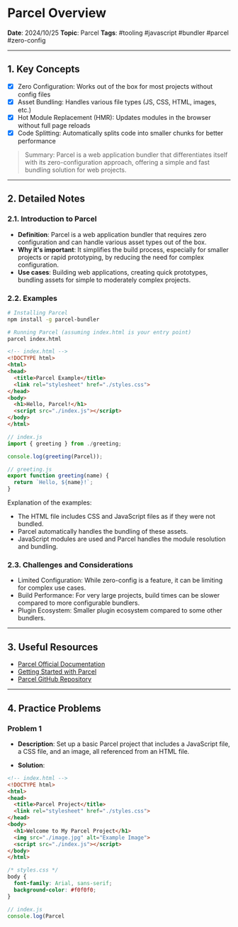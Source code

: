 # Parcel Overview

**Date**: 2024/10/25
**Topic**: Parcel
**Tags**: #tooling #javascript #bundler #parcel #zero-config

---

## 1. Key Concepts

- [x] Zero Configuration: Works out of the box for most projects without config files
- [x] Asset Bundling: Handles various file types (JS, CSS, HTML, images, etc.)
- [x] Hot Module Replacement (HMR): Updates modules in the browser without full page reloads
- [x] Code Splitting: Automatically splits code into smaller chunks for better performance

> Summary: Parcel is a web application bundler that differentiates itself with its zero-configuration approach, offering a simple and fast bundling solution for web projects.

---

## 2. Detailed Notes

### 2.1. Introduction to Parcel

- **Definition**: Parcel is a web application bundler that requires zero configuration and can handle various asset types out of the box.
- **Why it's important**: It simplifies the build process, especially for smaller projects or rapid prototyping, by reducing the need for complex configuration.
- **Use cases**: Building web applications, creating quick prototypes, bundling assets for simple to moderately complex projects.

### 2.2. Examples

```bash
# Installing Parcel
npm install -g parcel-bundler

# Running Parcel (assuming index.html is your entry point)
parcel index.html
```

```html
<!-- index.html -->
<!DOCTYPE html>
<html>
<head>
  <title>Parcel Example</title>
  <link rel="stylesheet" href="./styles.css">
</head>
<body>
  <h1>Hello, Parcel!</h1>
  <script src="./index.js"></script>
</body>
</html>
```

```javascript
// index.js
import { greeting } from ./greeting;

console.log(greeting(Parcel));
```

```javascript
// greeting.js
export function greeting(name) {
  return `Hello, ${name}!`;
}
```

Explanation of the examples:

- The HTML file includes CSS and JavaScript files as if they were not bundled.
- Parcel automatically handles the bundling of these assets.
- JavaScript modules are used and Parcel handles the module resolution and bundling.

### 2.3. Challenges and Considerations

- Limited Configuration: While zero-config is a feature, it can be limiting for complex use cases.
- Build Performance: For very large projects, build times can be slower compared to more configurable bundlers.
- Plugin Ecosystem: Smaller plugin ecosystem compared to some other bundlers.

---

## 3. Useful Resources

- [Parcel Official Documentation](https://parceljs.org/docs/)
- [Getting Started with Parcel](https://parceljs.org/getting-started/webapp/)
- [Parcel GitHub Repository](https://github.com/parcel-bundler/parcel)

---

## 4. Practice Problems

### Problem 1

- **Description**: Set up a basic Parcel project that includes a JavaScript file, a CSS file, and an image, all referenced from an HTML file.

- **Solution**:

```html
<!-- index.html -->
<!DOCTYPE html>
<html>
<head>
  <title>Parcel Project</title>
  <link rel="stylesheet" href="./styles.css">
</head>
<body>
  <h1>Welcome to My Parcel Project</h1>
  <img src="./image.jpg" alt="Example Image">
  <script src="./index.js"></script>
</body>
</html>
```

```css
/* styles.css */
body {
  font-family: Arial, sans-serif;
  background-color: #f0f0f0;
}
```

```javascript
// index.js
console.log(Parcel

